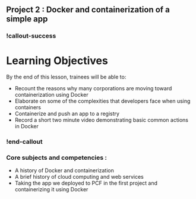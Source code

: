 ## Project 2 :  Docker and containerization of a simple app

### !callout-success
# Learning Objectives
By the end of this lesson, trainees will be able to:
- Recount the reasons why many corporations are moving toward containerization using Docker
- Elaborate on some of the complexities that developers face when using containers
- Containerize and push an app to a registry
- Record a short two minute video demonstrating basic common actions in Docker
### !end-callout


### Core subjects and competencies : 
- A history of Docker and containerization
- A brief history of cloud computing and web services
- Taking the app we deployed to PCF in the first project and containerizing it using Docker

 
